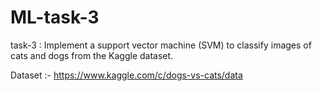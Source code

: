 # ML-task-3

task-3 : Implement a support vector machine (SVM) to classify images of cats and dogs from the Kaggle dataset.

Dataset :- https://www.kaggle.com/c/dogs-vs-cats/data
